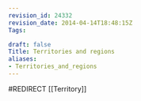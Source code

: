 ```yaml
---
revision_id: 24332
revision_date: 2014-04-14T18:48:15Z
Tags:

draft: false
Title: Territories and regions
aliases:
- Territories_and_regions
---
```

#REDIRECT [[Territory]]